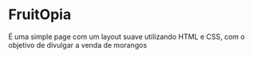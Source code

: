 # FruitOpia
É uma simple page com um layout suave utilizando HTML e CSS, com o objetivo de divulgar a venda de morangos
